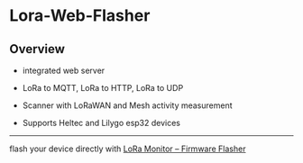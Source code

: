 # Lora-Web-Flasher

## Overview
* integrated web server
  
* LoRa to MQTT, LoRa to HTTP, LoRa to UDP

* Scanner with LoRaWAN and Mesh activity measurement

* Supports Heltec and Lilygo esp32 devices


---
flash your device directly with [LoRa Monitor – Firmware Flasher](https://ronmeier.github.io/Lora-Web-Flasher)    

